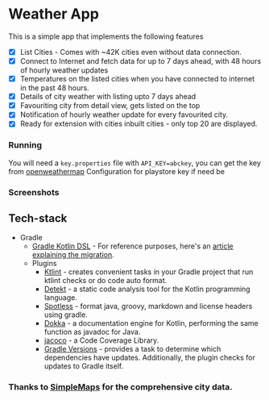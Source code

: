 # Weather App

This is a simple app that implements the following features

- [x] List Cities - Comes with ~42K cities even without data connection.
- [x] Connect to Internet and fetch data for up to 7 days ahead, with 48 hours of hourly weather updates
- [x] Temperatures on the listed cities when you have connected to internet in the past 48 hours.
- [x] Details of city weather with listing upto 7 days ahead
- [x] Favouriting city from detail view, gets listed on the top
- [x] Notification of hourly weather update for every favourited city.
- [x] Ready for extension with cities inbuilt cities - only top 20 are displayed.

### Running
You will need a `key.properties` file with `API_KEY=abckey`, you can get the key from [openweathermap](https://openweathermap.org/)
Configuration for playstore key if need be

### Screenshots


## Tech-stack

* Gradle
    * [Gradle Kotlin DSL](https://docs.gradle.org/current/userguide/kotlin_dsl.html) - For reference purposes, here's an [article explaining the migration](https://medium.com/@evanschepsiror/migrating-to-kotlin-dsl-4ee0d6d5c977).
    * Plugins
        * [Ktlint](https://github.com/JLLeitschuh/ktlint-gradle) - creates convenient tasks in your Gradle project that run ktlint checks or do code auto format.
        * [Detekt](https://github.com/detekt/detekt) - a static code analysis tool for the Kotlin programming language.
        * [Spotless](https://github.com/diffplug/spotless) - format java, groovy, markdown and license headers using gradle.
        * [Dokka](https://github.com/Kotlin/dokka) - a documentation engine for Kotlin, performing the same function as javadoc for Java.
        * [jacoco](https://github.com/jacoco/jacoco) - a Code Coverage Library.
        * [Gradle Versions](https://github.com/ben-manes/gradle-versions-plugin) - provides a task to determine which dependencies have updates. Additionally, the plugin checks for updates to Gradle itself.
        
### Thanks to [SimpleMaps](https://simplemaps.com/) for the comprehensive city data.
